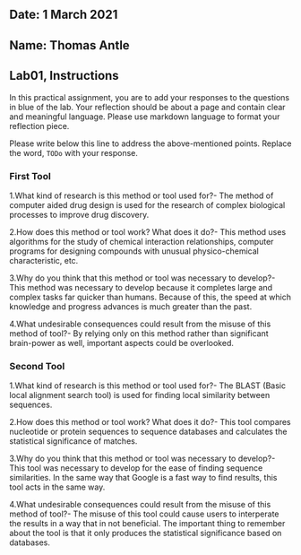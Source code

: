 ## Date: 1 March 2021

## Name: Thomas Antle

## Lab01, Instructions

In this practical assignment, you are to add your responses to the questions in blue of the lab. Your reflection should be about a page and contain clear and meaningful language. Please use markdown language to format your reflection piece.

Please write below this line to address the above-mentioned points. Replace the word, `TODo` with your response.

### First Tool

 1.What kind of research is this method or tool used for?-
 The method of computer aided drug design is used for the research of complex biological processes to improve drug discovery.

 2.How does this method or tool work? What does it do?-
This method uses algorithms for the study of chemical interaction relationships, computer programs for designing compounds with unusual physico-chemical characteristic, etc.

 3.Why do you think that this method or tool was necessary to develop?-
 This method was necessary to develop because it completes large and complex tasks far quicker than humans. Because of this, the speed at which knowledge and progress advances is much greater than the past.

 4.What undesirable consequences could result from the misuse of this method of tool?-
 By relying only on this method rather than significant brain-power as well, important aspects could be overlooked.


### Second Tool

 1.What kind of research is this method or tool used for?-
 The BLAST (Basic local alignment search tool) is used for finding local similarity between sequences.

 2.How does this method or tool work? What does it do?-
 This tool compares nucleotide or protein sequences to sequence databases and calculates the statistical significance of matches.

 3.Why do you think that this method or tool was necessary to develop?-
 This tool was necessary to develop for the ease of finding sequence similarities. In the same way that Google is a fast way to find results, this tool acts in the same way.

 4.What undesirable consequences could result from the misuse of this method of tool?-
 The misuse of this tool could cause users to interperate the results in a way that in not beneficial. The important thing to remember about the tool is that it only produces the statistical significance based on databases.
